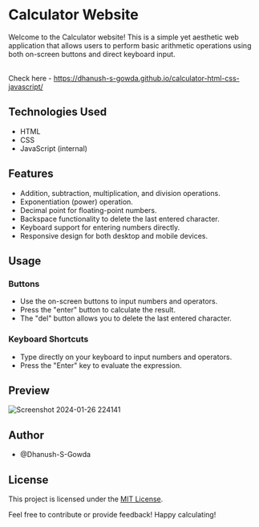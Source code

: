 # Calculator Website

Welcome to the Calculator website! This is a simple yet aesthetic web application that allows users to perform basic arithmetic operations using both on-screen buttons and direct keyboard input.

<br>Check here - https://dhanush-s-gowda.github.io/calculator-html-css-javascript/

## Technologies Used

- HTML
- CSS
- JavaScript (internal)

## Features

- Addition, subtraction, multiplication, and division operations.
- Exponentiation (power) operation.
- Decimal point for floating-point numbers.
- Backspace functionality to delete the last entered character.
- Keyboard support for entering numbers directly.
- Responsive design for both desktop and mobile devices.

## Usage

### Buttons

- Use the on-screen buttons to input numbers and operators.
- Press the "enter" button to calculate the result.
- The "del" button allows you to delete the last entered character.

### Keyboard Shortcuts

- Type directly on your keyboard to input numbers and operators.
- Press the "Enter" key to evaluate the expression.

## Preview

![Screenshot 2024-01-26 224141](https://github.com/Dhanush-S-Gowda/calculator-html-css-javascript/assets/141866615/aac936d0-4cd8-4b20-90e0-2e62c265c659)


## Author

- @Dhanush-S-Gowda

## License

This project is licensed under the [MIT License](LICENSE).


Feel free to contribute or provide feedback! Happy calculating!
